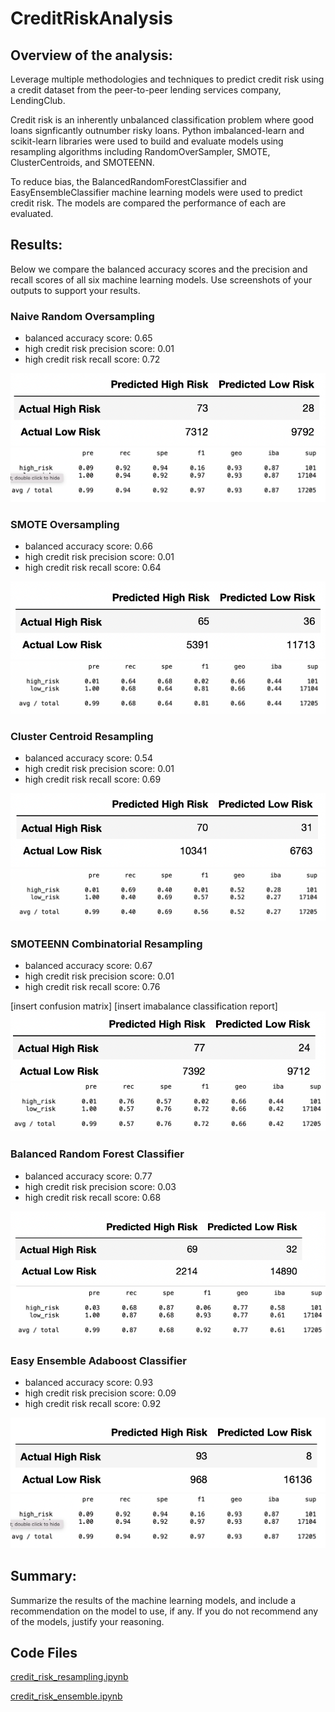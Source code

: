 # CreditRiskAnalysis

## Overview of the analysis: 
Leverage multiple methodologies and techniques to predict credit risk using a credit dataset from the peer-to-peer lending services company, LendingClub. 

Credit risk is an inherently unbalanced classification problem where good loans signficantly outnumber risky loans.  Python imbalanced-learn and scikit-learn libraries were used to build and evaluate models using resampling algorithms including RandomOverSampler, SMOTE, ClusterCentroids, and SMOTEENN.

To reduce bias, the BalancedRandomForestClassifier and EasyEnsembleClassifier machine learning models were used to predict credit risk.  The models are compared the performance of each are evaluated.

## Results: 
Below we compare the balanced accuracy scores and the precision and recall scores of all six machine learning models. Use screenshots of your outputs to support your results.

### Naive Random Oversampling
- balanced accuracy score: 0.65
- high credit risk precision score: 0.01
- high credit risk recall score: 0.72

![image_name](https://github.com/Christopheremorgan/CreditRiskAnalysis/blob/main/resources/ros_cm.png)
![image_name](https://github.com/Christopheremorgan/CreditRiskAnalysis/blob/main/resources/eeabc_icr.png)

### SMOTE Oversampling
- balanced accuracy score: 0.66
- high credit risk precision score: 0.01
- high credit risk recall score: 0.64

![image_name](https://github.com/Christopheremorgan/CreditRiskAnalysis/blob/main/resources/smote_cm.png)
![image_name](https://github.com/Christopheremorgan/CreditRiskAnalysis/blob/main/resources/smote_icr.png)

### Cluster Centroid Resampling
- balanced accuracy score: 0.54
- high credit risk precision score: 0.01
- high credit risk recall score: 0.69

![image_name](https://github.com/Christopheremorgan/CreditRiskAnalysis/blob/main/resources/cc_cm.png)![image_name](https://github.com/Christopheremorgan/CreditRiskAnalysis/blob/main/resources/cc_icr.png)

### SMOTEENN Combinatorial Resampling
- balanced accuracy score: 0.67
- high credit risk precision score: 0.01
- high credit risk recall score: 0.76

[insert confusion matrix]
[insert imabalance classification report]
![image_name](https://github.com/Christopheremorgan/CreditRiskAnalysis/blob/main/resources/smoteenn_cm.png)![image_name](https://github.com/Christopheremorgan/CreditRiskAnalysis/blob/main/resources/smoteenn_icr.png)

### Balanced Random Forest Classifier
- balanced accuracy score: 0.77
- high credit risk precision score: 0.03
- high credit risk recall score: 0.68

![image_name](https://github.com/Christopheremorgan/CreditRiskAnalysis/blob/main/resources/brf_cm.png)![image_name](https://github.com/Christopheremorgan/CreditRiskAnalysis/blob/main/resources/brf_icr.png)

### Easy Ensemble Adaboost Classifier
- balanced accuracy score: 0.93
- high credit risk precision score: 0.09
- high credit risk recall score: 0.92

![image_name](https://github.com/Christopheremorgan/CreditRiskAnalysis/blob/main/resources/eeabc_cm.png)![image_name](https://github.com/Christopheremorgan/CreditRiskAnalysis/blob/main/resources/eeabc_icr.png)

## Summary: 
Summarize the results of the machine learning models, and include a recommendation on the model to use, if any. If you do not recommend any of the models, justify your reasoning.

## Code Files
[credit_risk_resampling.ipynb](https://github.com/Christopheremorgan/CreditRiskAnalysis/blob/main/credit_risk_resampling.ipynb)

[credit_risk_ensemble.ipynb](https://github.com/Christopheremorgan/CreditRiskAnalysis/blob/main/credit_risk_ensemble.ipynb)



